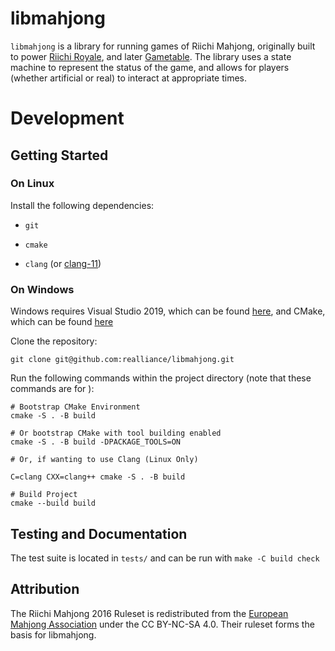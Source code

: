 # libmahjong

`libmahjong` is a library for running games of Riichi Mahjong, originally built to power [Riichi Royale](https://github.com/realliance/RiichiRoyale), and later [Gametable](https://github.com/realliance/gametable). The library uses a state machine to represent the status of the game, and allows for players (whether artificial or real) to interact at appropriate times. 

# Development

## Getting Started

### On Linux

Install the following dependencies:

- `git`

- `cmake`

- `clang` (or [clang-11](https://packages.ubuntu.com/bionic/clang-11))

### On Windows

Windows requires Visual Studio 2019, which can be found [here](https://visualstudio.microsoft.com/downloads/), and CMake, which can be found [here](https://cmake.org/download/)

Clone the repository:

```
git clone git@github.com:realliance/libmahjong.git
```

Run the following commands within the project directory (note that these commands are for ):
```
# Bootstrap CMake Environment
cmake -S . -B build

# Or bootstrap CMake with tool building enabled
cmake -S . -B build -DPACKAGE_TOOLS=ON

# Or, if wanting to use Clang (Linux Only)

C=clang CXX=clang++ cmake -S . -B build

# Build Project
cmake --build build
```

## Testing and Documentation

The test suite is located in `tests/` and can be run with `make -C build check`

## Attribution

The Riichi Mahjong 2016 Ruleset is redistributed from the [European Mahjong Association](http://mahjong-europe.org/portal/images/docs/Riichi-rules-2016-EN.pdf) under the CC BY-NC-SA 4.0. Their ruleset forms the basis for libmahjong.
